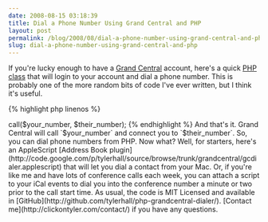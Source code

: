 ```yaml
---
date: 2008-08-15 03:18:39
title: Dial a Phone Number Using Grand Central and PHP
layout: post
permalink: /blog/2008/08/dial-a-phone-number-using-grand-central-and-php/index.html
slug: dial-a-phone-number-using-grand-central-and-php
---
```

If you're lucky enough to have a [Grand Central](http://grandcentral.com) account, here's a quick [PHP class](http://github.com/tylerhall/php-grandcentral-dialer/) that will login to your account and dial a phone number. This is probably one of the more random bits of code I've ever written, but I think it's useful.

{% highlight php linenos %}
<?PHP
    $gc = new GrandCentral('gc_username', 'gc_password');
    $gc->call($your_number, $their_number);
{% endhighlight %}

And that's it. Grand Central will call `$your_number` and connect you to `$their_number`.

So, you can dial phone numbers from PHP. Now what?

Well, for starters, here's an AppleScript [Address Book plugin](http://code.google.com/p/tylerhall/source/browse/trunk/grandcentral/gcdialer.applescript) that will let you dial a contact from your Mac. Or, if you're like me and have lots of conference calls each week, you can attach a script to your iCal events to dial you into the conference number a minute or two prior to the call start time.

As usual, the code is MIT Licensed and available in [GitHub](http://github.com/tylerhall/php-grandcentral-dialer/).

[Contact me](http://clickontyler.com/contact/) if you have any questions.